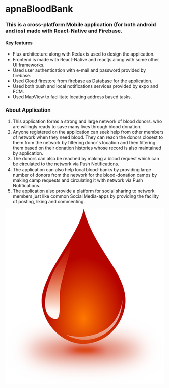  # apnaBloodBank

### This is a cross-platform Mobile application (for both android and ios) made with React-Native and Firebase. 
#### Key features
* Flux architecture along with Redux is used to design the application.
* Frontend is made with React-Native and reactjs along with some other UI frameworks.
* Used user authentication with e-mail and password provided by firebase.
* Used Cloud firestore from firebase as Database for the application.
* Used both push and local notifications services provided by expo and FCM.
* Used MapView to facilitate locating address based tasks.

### About Application
1) This application forms a strong and large network of blood donors. who are willingly ready to save many lives through blood donation.
2) Anyone registered on the application can seek help from other members of network when they need blood. They can reach the donors closest to them from the network by filtering
donor's location and then filtering them based on their donation histories whose record is also maintained by application.
3) The donors can also be reached by making a blood request which can be circulated to the network via Push Notifications.
4) The application can also help local blood-banks by providing large number of donors from the network for the blood-donation camps by making camp requests and circulating it with
network via Push Notifications.
5) The application also provide a platform for social sharing to network members just like common Social Media-apps by providing the facility of posting, liking and commenting.

![app Logo](https://github.com/bhaveshkumarpassi/apnaBloodBank/blob/master/components/images/bloodLogo.png)
